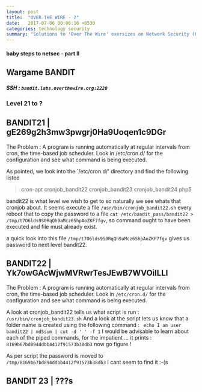 ```yaml
---
layout: post
title:  "OVER THE WIRE - 2"
date:   2017-07-06 00:06:16 +0530
categories: technology security
summary: "Solutions to 'Over The Wire' exersizes on Network Security (Levels 21-)"
---
```


#### baby steps to netsec - part II

## Wargame BANDIT
##### SSH : `bandit.labs.overthewire.org:2220`

### Level 21 to ?

## BANDIT21 | gE269g2h3mw3pwgrj0Ha9Uoqen1c9DGr
The Problem : A program is running automatically at regular intervals from cron, the time-based job scheduler. Look in /etc/cron.d/ for the configuration and see what command is being executed.

As pointed, we look into the `/etc/cron.d/' directory and find the following listed
> cron-apt
> cronjob_bandit22
> cronjob_bandit23
> cronjob_bandit24
> php5

bandit22 is what level we wish to get to so naturally we see whats that cronjob about. It seems execute a file `/usr/bin/cronjob_bandit22.sh` every reboot that to copy the password to a file `cat /etc/bandit_pass/bandit22 > /tmp/t7O6lds9S0RqQh9aMcz6ShpAoZKF7fgv`, so command ought to have been executed and file must already exist.

a quick look into this file `/tmp/t7O6lds9S0RqQh9aMcz6ShpAoZKF7fgv` gives us password to next level bandit22.

## BANDIT22 | Yk7owGAcWjwMVRwrTesJEwB7WVOiILLI

The Problem : A program is running automatically at regular intervals from cron, the time-based job scheduler. Look in `/etc/cron.d/` for the configuration and see what command is being executed.

A look at cronjob_bandit22 tells us what script is run :  `/usr/bin/cronjob_bandit23.sh`
And a look at the script lets us know that a folder name is created using the following command :
` echo I am user bandit22 | md5sum | cut -d ' ' -f 1` I would be advisable to learn about each of the piped commands, for the impatient ... it prints : `8169b67bd894ddbb4412f91573b38db3` now go figure !

As per script the password is moved to `/tmp/8169b67bd894ddbb4412f91573b38db3` I cant seem to find it :-(s

## BANDIT 23 | ???s
